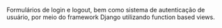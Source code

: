 Formulários de login e logout, bem como sistema de autenticação de usuário, por meio do framework Django utilizando function based views.